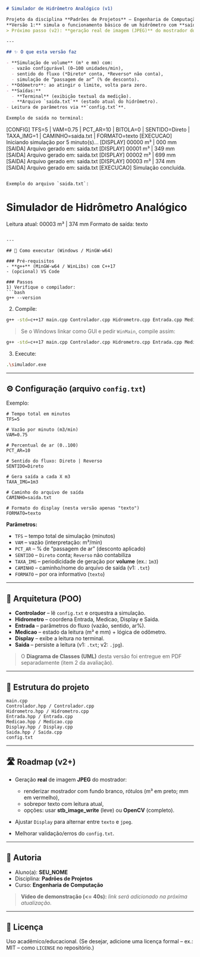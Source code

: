 ```markdown
# Simulador de Hidrômetro Analógico (v1)

Projeto da disciplina **Padrões de Projetos** – Engenharia de Computação.  
**Versão 1:** simula o funcionamento básico de um hidrômetro com **saída em terminal** e **registro em arquivo texto** (`saida.txt`).  
> Próximo passo (v2): **geração real de imagem (JPEG)** do mostrador do hidrômetro.

---

## ✨ O que esta versão faz

- **Simulação de volume** (m³ e mm) com:
  - vazão configurável (0–100 unidades/min),
  - sentido do fluxo (*Direto* conta, *Reverso* não conta),
  - simulação de “passagem de ar” (% de desconto).
- **Odômetro**: ao atingir o limite, volta para zero.
- **Saídas:**
  - **Terminal** (exibição textual da medição).
  - **Arquivo `saida.txt`** (estado atual do hidrômetro).
- Leitura de parâmetros via **`config.txt`**.

Exemplo de saída no terminal:
```

\[CONFIG] TFS=5 | VAM=0.75 | PCT\_AR=10 | BITOLA=0 | SENTIDO=Direto | TAXA\_IMG=1 | CAMINHO=saida.txt | FORMATO=texto
\[EXECUCAO] Iniciando simulação por 5 minuto(s)...
\[DISPLAY] 00000 m³ | 000 mm
\[SAIDA] Arquivo gerado em: saida.txt
\[DISPLAY] 00001 m³ | 349 mm
\[SAIDA] Arquivo gerado em: saida.txt
\[DISPLAY] 00002 m³ | 699 mm
\[SAIDA] Arquivo gerado em: saida.txt
\[DISPLAY] 00003 m³ | 374 mm
\[SAIDA] Arquivo gerado em: saida.txt
\[EXECUCAO] Simulação concluída.

```

Exemplo do arquivo `saida.txt`:
```

# Simulador de Hidrômetro Analógico

Leitura atual: 00003 m³ | 374 mm
Formato de saída: texto

````

---

## 🧭 Como executar (Windows / MinGW-w64)

### Pré-requisitos
- **g++** (MinGW-w64 / WinLibs) com C++17
- (opcional) VS Code

### Passos
1) Verifique o compilador:
```bash
g++ --version
````

2. Compile:

```bash
g++ -std=c++17 main.cpp Controlador.cpp Hidrometro.cpp Entrada.cpp Medicao.cpp Display.cpp Saida.cpp -o simulador.exe
```

> Se o Windows linkar como GUI e pedir `WinMain`, compile assim:

```bash
g++ -std=c++17 main.cpp Controlador.cpp Hidrometro.cpp Entrada.cpp Medicao.cpp Display.cpp Saida.cpp -o simulador.exe "-Wl,-subsystem,console"
```

3. Execute:

```bash
.\simulador.exe
```

---

## ⚙️ Configuração (arquivo `config.txt`)

Exemplo:

```
# Tempo total em minutos
TFS=5

# Vazão por minuto (m3/min)
VAM=0.75

# Percentual de ar (0..100)
PCT_AR=10

# Sentido do fluxo: Direto | Reverso
SENTIDO=Direto

# Gera saída a cada X m3
TAXA_IMG=1m3

# Caminho do arquivo de saída
CAMINHO=saida.txt

# Formato do display (nesta versão apenas "texto")
FORMATO=texto
```

**Parâmetros:**

* `TFS` – tempo total de simulação (minutos)
* `VAM` – vazão (interpretação: m³/min)
* `PCT_AR` – % de “passagem de ar” (desconto aplicado)
* `SENTIDO` – `Direto` conta; `Reverso` não contabiliza
* `TAXA_IMG` – periodicidade de geração por **volume** (ex.: `1m3`)
* `CAMINHO` – caminho/nome do arquivo de saída (v1: `.txt`)
* `FORMATO` – por ora informativo (`texto`)

---

## 🧩 Arquitetura (POO)

* **Controlador** – lê `config.txt` e orquestra a simulação.
* **Hidrometro** – coordena Entrada, Medicao, Display e Saida.
* **Entrada** – parâmetros do fluxo (vazão, sentido, ar%).
* **Medicao** – estado da leitura (m³ e mm) + lógica de odômetro.
* **Display** – exibe a leitura no terminal.
* **Saida** – persiste a leitura (v1: `.txt`; v2: `.jpg`).

> O **Diagrama de Classes (UML)** desta versão foi entregue em PDF separadamente (item 2 da avaliação).

---

## 📂 Estrutura do projeto

```
main.cpp
Controlador.hpp / Controlador.cpp
Hidrometro.hpp / Hidrometro.cpp
Entrada.hpp / Entrada.cpp
Medicao.hpp / Medicao.cpp
Display.hpp / Display.cpp
Saida.hpp / Saida.cpp
config.txt
```

---

## 🛣️ Roadmap (v2+)

* Geração **real** de imagem **JPEG** do mostrador:

  * renderizar mostrador com fundo branco, rótulos (m³ em preto; mm em vermelho),
  * sobrepor texto com leitura atual,
  * opções: usar **stb\_image\_write** (leve) ou **OpenCV** (completo).
* Ajustar `Display` para alternar entre `texto` e `jpeg`.
* Melhorar validação/erros do `config.txt`.

---

## 👤 Autoria

* Aluno(a): **SEU\_NOME**
* Disciplina: **Padrões de Projetos**
* Curso: **Engenharia de Computação**

> **Vídeo de demonstração (<= 40s):** *link será adicionado na próxima atualização.*

---

## 📄 Licença

Uso acadêmico/educacional.
(Se desejar, adicione uma licença formal – ex.: MIT – como `LICENSE` no repositório.)

```
```

